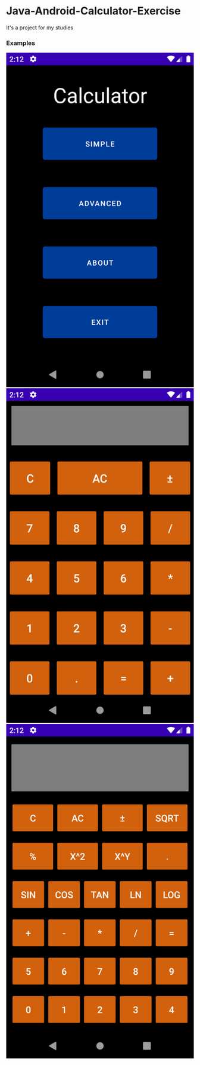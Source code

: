 # Java-Android-Calculator-Exercise
It's a project for my studies

### Examples
![](startScreen.png)
![](simpleCalculator.png)
![](advancedCalculator.png)
